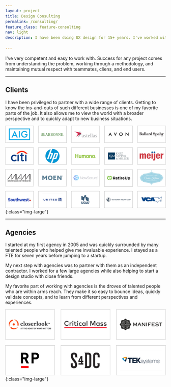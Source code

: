 ```yaml
---
layout: project
title: Design Consulting
permalink: /consulting/
feature_class: feature-consulting
nav: light
description: I have been doing UX design for 15+ years. I've worked with companies large and small, providing design solutions for a wide range of clients.

---
```


I've very competent and easy to work with.
Success for any project comes from understanding the problem, working through a methodology, and maintaining mutual respect with teammates, cliens, and end users.

---

## Clients

I have been privileged to partner with a wide range of clients. Getting to know the ins-and-outs of such different businesses is one of my favorite parts of the job. It also allows me to view the world with a broader perspective and to quickly adapt to new business situations.

![Clients List](/assets/images/projects/consulting-clients.jpg){:class="img-large"}

---

## Agencies

I started at my first agency in 2005 and was quickly surrounded by many talented people who helped give me invaluable experience. I stayed as a FTE for seven years before jumping to a startup.

My next step with agencies was to partner with them as an independent contractor. I worked for a few large agencies while also helping to start a design studio with close friends.

My favorite part of working with agencies is the droves of talented people who are within arms reach. They make it so easy to bounce ideas, quickly validate concepts, and to learn from different perspectives and experiences.

![Agencies List](/assets/images/projects/consulting-agencies.jpg){:class="img-large"}
